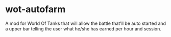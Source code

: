 # wot-autofarm
A mod for World Of Tanks that will allow the battle that'll be auto started and a upper bar telling the user what he/she has earned per hour and session.
